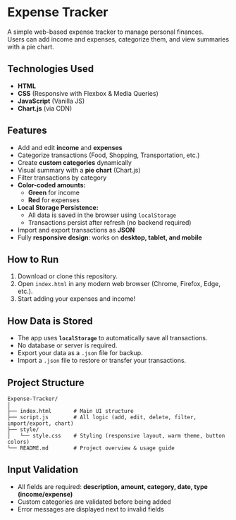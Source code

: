 # Expense Tracker 

A simple web-based expense tracker to manage personal finances.  
Users can add income and expenses, categorize them, and view summaries with a pie chart.

## Technologies Used

- **HTML**
- **CSS** (Responsive with Flexbox & Media Queries)
- **JavaScript** (Vanilla JS)
- **Chart.js** (via CDN)

## Features

- Add and edit **income** and **expenses**
- Categorize transactions (Food, Shopping, Transportation, etc.)
- Create **custom categories** dynamically
- Visual summary with a **pie chart** (Chart.js)
- Filter transactions by category
- **Color-coded amounts:**  
  - **Green** for income  
  - **Red** for expenses
- **Local Storage Persistence:**  
  - All data is saved in the browser using `localStorage`  
  - Transactions persist after refresh (no backend required)
- Import and export transactions as **JSON**
- Fully **responsive design**: works on **desktop, tablet, and mobile**

## How to Run

1. Download or clone this repository.
2. Open `index.html` in any modern web browser (Chrome, Firefox, Edge, etc.).
3. Start adding your expenses and income!

## How Data is Stored

- The app uses **`localStorage`** to automatically save all transactions.
- No database or server is required.
- Export your data as a `.json` file for backup.
- Import a `.json` file to restore or transfer your transactions.

## Project Structure

```
Expense-Tracker/
│
├── index.html       # Main UI structure
├── script.js        # All logic (add, edit, delete, filter, import/export, chart)
├── style/
│   └── style.css    # Styling (responsive layout, warm theme, button colors)
└── README.md        # Project overview & usage guide
```

## Input Validation

- All fields are required: **description, amount, category, date, type (income/expense)**
- Custom categories are validated before being added
- Error messages are displayed next to invalid fields

